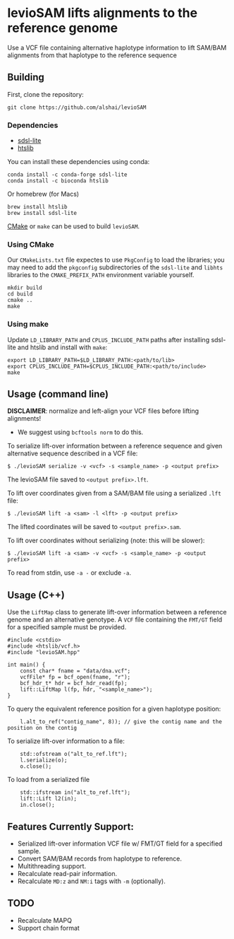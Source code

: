 # levioSAM lifts alignments to the reference genome

Use a VCF file containing alternative haplotype information to lift SAM/BAM alignments
from that haplotype to the reference sequence

## Building

First, clone the repository:

```
git clone https://github.com/alshai/levioSAM
```

### Dependencies

- [sdsl-lite](https://github.com/simongog/sdsl-lite)
- [htslib](https://github.com/samtools/htslib)

You can install these dependencies using conda:

```
conda install -c conda-forge sdsl-lite
conda install -c bioconda htslib
```

Or homebrew (for Macs)
```
brew install htslib
brew install sdsl-lite
```

[CMake](https://cmake.org) or `make` can be used to build `levioSAM`.


### Using CMake

Our `CMakeLists.txt` file expectes to use `PkgConfig` to load the libraries; you may need to add the `pkgconfig`
subdirectories of the `sdsl-lite` and `libhts` libraries to the `CMAKE_PREFIX_PATH` environment variable yourself.

```
mkdir build
cd build
cmake ..
make
```

### Using make

Update `LD_LIBRARY_PATH` and `CPLUS_INCLUDE_PATH` paths after installing sdsl-lite and htslib and install with `make`:

```
export LD_LIBRARY_PATH=$LD_LIBRARY_PATH:<path/to/lib>
export CPLUS_INCLUDE_PATH=$CPLUS_INCLUDE_PATH:<path/to/include>
make
```


## Usage (command line)

**DISCLAIMER**: normalize and left-align your VCF files before lifting alignments!

- We suggest using `bcftools norm` to do this.

To serialize lift-over information between a reference sequence and given alternative sequence described in a VCF file:

```
$ ./levioSAM serialize -v <vcf> -s <sample_name> -p <output prefix>
```

The levioSAM file saved to `<output prefix>.lft`.

To lift over coordinates given from a SAM/BAM file using a serialized `.lft` file:

```
$ ./levioSAM lift -a <sam> -l <lft> -p <output prefix>
```

The lifted coordinates will be saved to `<output prefix>.sam`.

To lift over coordinates without serializing (note: this will be slower):

```
$ ./levioSAM lift -a <sam> -v <vcf> -s <sample_name> -p <output prefix>
```

To read from stdin, use `-a -` or exclude `-a`.


## Usage (C++)

Use the `LiftMap` class to generate lift-over information between a reference genome and an alternative genotype.
A `VCF` file containing the `FMT/GT` field for a specified sample must be provided.

```
#include <cstdio>
#include <htslib/vcf.h>
#include "levioSAM.hpp"

int main() {
    const char* fname = "data/dna.vcf";
    vcfFile* fp = bcf_open(fname, "r");
    bcf_hdr_t* hdr = bcf_hdr_read(fp);
    lift::LiftMap l(fp, hdr, "<sample_name>");
}
```

To query the equivalent reference position for a given haplotype position:

```
    l.alt_to_ref("contig_name", 8)); // give the contig name and the position on the contig
```

To serialize lift-over information to a file:

```
    std::ofstream o("alt_to_ref.lft");
    l.serialize(o);
    o.close();
```

To load from a serialized file

```
    std::ifstream in("alt_to_ref.lft");
    lift::Lift l2(in);
    in.close();
```


## Features Currently Support:

- Serialized lift-over information VCF file w/ FMT/GT field for a specified sample.
- Convert SAM/BAM records from haplotype to reference.
- Multithreading support.
- Recalculate read-pair information.
- Recalculate `MD:z` and `NM:i` tags with `-m` (optionally).

## TODO

- Recalculate MAPQ
- Support chain format
